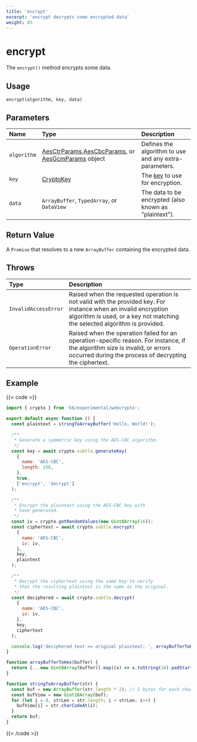 ```yaml
---
title: 'encrypt'
excerpt: 'encrypt decrypts some encrypted data'
weight: 03
---
```


# encrypt

The `encrypt()` method encrypts some data.

## Usage

```
encrypt(algorithm, key, data)
```

## Parameters

| Name        | Type                                                                                                                                                                                                                                                                                                      | Description                                                                                                   |
| :---------- | :-------------------------------------------------------------------------------------------------------------------------------------------------------------------------------------------------------------------------------------------------------------------------------------------------------- | :------------------------------------------------------------------------------------------------------------ |
| `algorithm` | [AesCtrParams](https://grafana.com/docs/k6/<K6_VERSION>/javascript-api/k6-experimental/webcrypto/aesctrparams),[AesCbcParams](https://grafana.com/docs/k6/<K6_VERSION>/javascript-api/k6-experimental/webcrypto/aescbcparams), or [AesGcmParams](https://grafana.com/docs/k6/<K6_VERSION>/javascript-api/k6-experimental/webcrypto/aesgcmparams) object | Defines the algorithm to use and any extra-parameters.                                                        |
| `key`       | [CryptoKey](https://grafana.com/docs/k6/<K6_VERSION>/javascript-api/k6-experimental/webcrypto/cryptokey)                                                                                                                                                                                                                 | The [key](https://grafana.com/docs/k6/<K6_VERSION>/javascript-api/k6-experimental/webcrypto/cryptokey) to use for encryption. |
| `data`      | `ArrayBuffer`, `TypedArray`, or `DataView`                                                                                                                                                                                                                                                                | The data to be encrypted (also known as "plaintext").                                                         |

## Return Value

A `Promise` that resolves to a new `ArrayBuffer` containing the encrypted data.

## Throws

| Type                 | Description                                                                                                                                                                                  |
| :------------------- | :------------------------------------------------------------------------------------------------------------------------------------------------------------------------------------------- |
| `InvalidAccessError` | Raised when the requested operation is not valid with the provided key. For instance when an invalid encryption algorithm is used, or a key not matching the selected algorithm is provided. |
| `OperationError`     | Raised when the operation failed for an operation-specific reason. For instance, if the algorithm size is invalid, or errors occurred during the process of decrypting the ciphertext.       |

## Example

{{< code >}}

```javascript
import { crypto } from 'k6/experimental/webcrypto';

export default async function () {
  const plaintext = stringToArrayBuffer('Hello, World!');

  /**
   * Generate a symmetric key using the AES-CBC algorithm.
   */
  const key = await crypto.subtle.generateKey(
    {
      name: 'AES-CBC',
      length: 256,
    },
    true,
    ['encrypt', 'decrypt']
  );

  /**
   * Encrypt the plaintext using the AES-CBC key with
   * have generated.
   */
  const iv = crypto.getRandomValues(new Uint8Array(16));
  const ciphertext = await crypto.subtle.encrypt(
    {
      name: 'AES-CBC',
      iv: iv,
    },
    key,
    plaintext
  );

  /**
   * Decrypt the ciphertext using the same key to verify
   * that the resulting plaintext is the same as the original.
   */
  const deciphered = await crypto.subtle.decrypt(
    {
      name: 'AES-CBC',
      iv: iv,
    },
    key,
    ciphertext
  );

  console.log('deciphered text == original plaintext: ', arrayBufferToHex(deciphered) === arrayBufferToHex(plaintext));
}

function arrayBufferToHex(buffer) {
  return [...new Uint8Array(buffer)].map((x) => x.toString(16).padStart(2, '0')).join('');
}

function stringToArrayBuffer(str) {
  const buf = new ArrayBuffer(str.length * 2); // 2 bytes for each char
  const bufView = new Uint16Array(buf);
  for (let i = 0, strLen = str.length; i < strLen; i++) {
    bufView[i] = str.charCodeAt(i);
  }
  return buf;
}
```

{{< /code >}}
